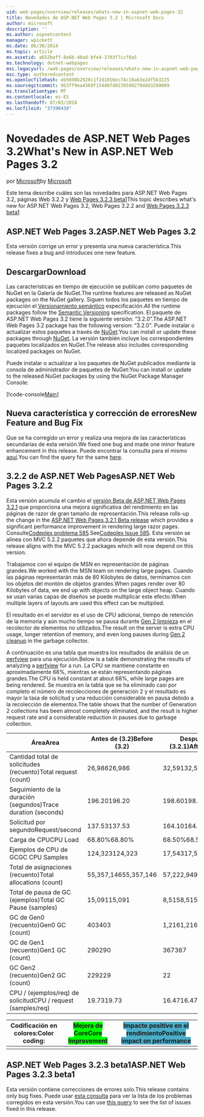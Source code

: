 ```yaml
---
uid: web-pages/overview/releases/whats-new-in-aspnet-web-pages-32
title: Novedades de ASP.NET Web Pages 3.2 | Microsoft Docs
author: microsoft
description: ''
ms.author: aspnetcontent
manager: wpickett
ms.date: 06/30/2014
ms.topic: article
ms.assetid: a652beff-8e6b-48ad-bfe4-3703f7ccf0a5
ms.technology: dotnet-webpages
msc.legacyurl: /web-pages/overview/releases/whats-new-in-aspnet-web-pages-32
msc.type: authoredcontent
ms.openlocfilehash: eb5698b2928c1f2d1016ec74c18a63e2df5b3225
ms.sourcegitcommit: 953ff9ea4369f154d6fd0239599279ddd3280009
ms.translationtype: MT
ms.contentlocale: es-ES
ms.lasthandoff: 07/03/2018
ms.locfileid: "37390438"
---
```

<a name="whats-new-in-aspnet-web-pages-32"></a><span data-ttu-id="178ed-102">Novedades de ASP.NET Web Pages 3.2</span><span class="sxs-lookup"><span data-stu-id="178ed-102">What's New in ASP.NET Web Pages 3.2</span></span>
====================
<span data-ttu-id="178ed-103">por [Microsoft](https://github.com/microsoft)</span><span class="sxs-lookup"><span data-stu-id="178ed-103">by [Microsoft](https://github.com/microsoft)</span></span>

<span data-ttu-id="178ed-104">Este tema describe cuáles son las novedades para ASP.NET Web Pages 3.2, páginas Web 3.2.2 y [Web Pages 3.2.3 beta1](https://blogs.msdn.com/b/webdev/archive/2014/12/17/asp-net-mvc-5-2-3-web-pages-5-2-3-and-web-api-5-2-3-beta-releases.aspx)</span><span class="sxs-lookup"><span data-stu-id="178ed-104">This topic describes what's new for ASP.NET Web Pages 3.2, Web Pages 3.2.2 and [Web Pages 3.2.3 beta1](https://blogs.msdn.com/b/webdev/archive/2014/12/17/asp-net-mvc-5-2-3-web-pages-5-2-3-and-web-api-5-2-3-beta-releases.aspx)</span></span>

## <a name="aspnet-web-pages-32"></a><span data-ttu-id="178ed-105">ASP.NET Web Pages 3.2</span><span class="sxs-lookup"><span data-stu-id="178ed-105">ASP.NET Web Pages 3.2</span></span>

<span data-ttu-id="178ed-106">Esta versión corrige un error y presenta una nueva característica.</span><span class="sxs-lookup"><span data-stu-id="178ed-106">This release fixes a bug and introduces one new feature.</span></span>

## <a name="download"></a><span data-ttu-id="178ed-107">Descargar</span><span class="sxs-lookup"><span data-stu-id="178ed-107">Download</span></span>

<span data-ttu-id="178ed-108">Las características en tiempo de ejecución se publican como paquetes de NuGet en la Galería de NuGet.</span><span class="sxs-lookup"><span data-stu-id="178ed-108">The runtime features are released as NuGet packages on the NuGet gallery.</span></span> <span data-ttu-id="178ed-109">Siguen todos los paquetes en tiempo de ejecución el [Versionamiento semántico](http://semver.org/) especificación.</span><span class="sxs-lookup"><span data-stu-id="178ed-109">All the runtime packages follow the [Semantic Versioning](http://semver.org/) specification.</span></span> <span data-ttu-id="178ed-110">El paquete de ASP.NET Web Pages 3.2 tiene la siguiente versión: &ldquo;3.2.0&rdquo;.</span><span class="sxs-lookup"><span data-stu-id="178ed-110">The ASP.NET Web Pages 3.2 package has the following version: &ldquo;3.2.0&rdquo;.</span></span> <span data-ttu-id="178ed-111">Puede instalar o actualizar estos paquetes a través de [NuGet](http://www.nuget.org/packages/Microsoft.AspNet.WebPages/).</span><span class="sxs-lookup"><span data-stu-id="178ed-111">You can install or update these packages through [NuGet](http://www.nuget.org/packages/Microsoft.AspNet.WebPages/).</span></span> <span data-ttu-id="178ed-112">La versión también incluye los correspondientes paquetes localizados en NuGet.</span><span class="sxs-lookup"><span data-stu-id="178ed-112">The release also includes corresponding localized packages on NuGet.</span></span>

<span data-ttu-id="178ed-113">Puede instalar o actualizar a los paquetes de NuGet publicados mediante la consola de administrador de paquetes de NuGet:</span><span class="sxs-lookup"><span data-stu-id="178ed-113">You can install or update to the released NuGet packages by using the NuGet Package Manager Console:</span></span>

[!code-console[Main](whats-new-in-aspnet-web-pages-32/samples/sample1.cmd)]

## <a name="new-feature-and-bug-fix"></a><span data-ttu-id="178ed-114">Nueva característica y corrección de errores</span><span class="sxs-lookup"><span data-stu-id="178ed-114">New Feature and Bug Fix</span></span>

<span data-ttu-id="178ed-115">Que se ha corregido un error y realiza una mejora de las características secundarias de esta versión.</span><span class="sxs-lookup"><span data-stu-id="178ed-115">We fixed one bug and made one minor feature enhancement in this release.</span></span> <span data-ttu-id="178ed-116">Puede encontrar la consulta para el mismo [aquí](https://aspnetwebstack.codeplex.com/workitem/list/advanced?keyword=&amp;status=Closed&amp;type=All&amp;priority=All&amp;release=v5.2%20RC|v5.2%20RTM&amp;assignedTo=All&amp;component=Web%20Pages%2FRazor&amp;sortField=Id&amp;sortDirection=Descending&amp;page=0&amp;reasonClosed=Fixed).</span><span class="sxs-lookup"><span data-stu-id="178ed-116">You can find the query for the same [here](https://aspnetwebstack.codeplex.com/workitem/list/advanced?keyword=&amp;status=Closed&amp;type=All&amp;priority=All&amp;release=v5.2%20RC|v5.2%20RTM&amp;assignedTo=All&amp;component=Web%20Pages%2FRazor&amp;sortField=Id&amp;sortDirection=Descending&amp;page=0&amp;reasonClosed=Fixed).</span></span>

## <a name="aspnet-web-pages-322"></a><span data-ttu-id="178ed-117">3.2.2 de ASP.NET Web Pages</span><span class="sxs-lookup"><span data-stu-id="178ed-117">ASP.NET Web Pages 3.2.2</span></span>

<span data-ttu-id="178ed-118">Esta versión acumula el cambio el [versión Beta de ASP.NET Web Pages 3.2.1](https://blogs.msdn.com/b/webdev/archive/2014/07/28/announcing-the-beta-release-of-web-pages-3-2-1.aspx) que proporciona una mejora significativa del rendimiento en las páginas de razor de gran tamaño de representación.</span><span class="sxs-lookup"><span data-stu-id="178ed-118">This release rolls-up the change in the [ASP.NET Web Pages 3.2.1 Beta release](https://blogs.msdn.com/b/webdev/archive/2014/07/28/announcing-the-beta-release-of-web-pages-3-2-1.aspx) which provides a significant performance improvement in rendering large razor pages.</span></span> <span data-ttu-id="178ed-119">Consulte[Codeplex problema 585](https://aspnetwebstack.codeplex.com/workitem/585).</span><span class="sxs-lookup"><span data-stu-id="178ed-119">See[Codeplex Issue 585](https://aspnetwebstack.codeplex.com/workitem/585).</span></span> <span data-ttu-id="178ed-120">Esta versión se alinea con MVC 5.2.2 paquetes que ahora depende de esta versión.</span><span class="sxs-lookup"><span data-stu-id="178ed-120">This release aligns with the MVC 5.2.2 packages which will now depend on this version.</span></span>

<span data-ttu-id="178ed-121">Trabajamos con el equipo de MSN en representación de páginas grandes.</span><span class="sxs-lookup"><span data-stu-id="178ed-121">We worked with the MSN team on rendering large pages.</span></span> <span data-ttu-id="178ed-122">Cuando las páginas representarán más de 80 Kilobytes de datos, terminamos con los objetos del montón de objetos grandes.</span><span class="sxs-lookup"><span data-stu-id="178ed-122">When pages render over 80 Kilobytes of data, we end up with objects on the large object heap.</span></span> <span data-ttu-id="178ed-123">Cuando se usan varias capas de diseños se puede multiplicar este efecto.</span><span class="sxs-lookup"><span data-stu-id="178ed-123">When multiple layers of layouts are used this effect can be multiplied.</span></span>

<span data-ttu-id="178ed-124">El resultado en el servidor es el uso de CPU adicional, tiempo de retención de la memoria y aún mucho tiempo se pausa durante [Gen 2 limpieza](https://msdn.microsoft.com/en-us/library/ms973837.aspx) en el recolector de elementos no utilizados.</span><span class="sxs-lookup"><span data-stu-id="178ed-124">The result on the server is extra CPU usage, longer retention of memory, and even long pauses during [Gen 2 cleanup](https://msdn.microsoft.com/en-us/library/ms973837.aspx) in the garbage collector.</span></span>

<span data-ttu-id="178ed-125">A continuación es una tabla que muestra los resultados de análisis de un [perfview](https://channel9.msdn.com/Series/PerfView-Tutorial) para una ejecución.</span><span class="sxs-lookup"><span data-stu-id="178ed-125">Below is a table demonstrating the results of analyzing a [perfview](https://channel9.msdn.com/Series/PerfView-Tutorial) for a run.</span></span> <span data-ttu-id="178ed-126">La CPU se mantiene constante en aproximadamente 68%, mientras se están representando páginas grandes.</span><span class="sxs-lookup"><span data-stu-id="178ed-126">The CPU is held constant at about 68%, while large pages are being rendered.</span></span> <span data-ttu-id="178ed-127">Se muestra en la tabla que se ha eliminado casi por completo el número de recolecciones de generación 2 y el resultado es mayor la tasa de solicitud y una reducción considerable en pausa debido a la recolección de elementos.</span><span class="sxs-lookup"><span data-stu-id="178ed-127">The table shows that the number of Generation 2 collections has been almost completely eliminated, and the result is higher request rate and a considerable reduction in pauses due to garbage collection.</span></span>

| <span data-ttu-id="178ed-128">**Área**</span><span class="sxs-lookup"><span data-stu-id="178ed-128">**Area**</span></span> | <span data-ttu-id="178ed-129">**Antes de (3.2)**</span><span class="sxs-lookup"><span data-stu-id="178ed-129">**Before (3.2)**</span></span> | <span data-ttu-id="178ed-130">**Después de (3.2.1)**</span><span class="sxs-lookup"><span data-stu-id="178ed-130">**After (3.2.1)**</span></span> | <span data-ttu-id="178ed-131">**% De Delta**</span><span class="sxs-lookup"><span data-stu-id="178ed-131">**Delta %**</span></span> |
| --- | --- | --- | --- |
| <span data-ttu-id="178ed-132">Cantidad total de solicitudes (recuento)</span><span class="sxs-lookup"><span data-stu-id="178ed-132">Total request (count)</span></span> | <span data-ttu-id="178ed-133">26,986</span><span class="sxs-lookup"><span data-stu-id="178ed-133">26,986</span></span> | <span data-ttu-id="178ed-134">32,591</span><span class="sxs-lookup"><span data-stu-id="178ed-134">32,591</span></span> | <span data-ttu-id="178ed-135"><font style="background-color: #4bacc6">20.80%</font></span><span class="sxs-lookup"><span data-stu-id="178ed-135"><font style="background-color: #4bacc6">20.80%</font></span></span> |
| <span data-ttu-id="178ed-136">Seguimiento de la duración (segundos)</span><span class="sxs-lookup"><span data-stu-id="178ed-136">Trace duration (seconds)</span></span> | <span data-ttu-id="178ed-137">196.20</span><span class="sxs-lookup"><span data-stu-id="178ed-137">196.20</span></span> | <span data-ttu-id="178ed-138">198.60</span><span class="sxs-lookup"><span data-stu-id="178ed-138">198.60</span></span> | <span data-ttu-id="178ed-139">1.20%</span><span class="sxs-lookup"><span data-stu-id="178ed-139">1.20%</span></span> |
| <span data-ttu-id="178ed-140">Solicitud por segundo</span><span class="sxs-lookup"><span data-stu-id="178ed-140">Request/second</span></span> | <span data-ttu-id="178ed-141">137.53</span><span class="sxs-lookup"><span data-stu-id="178ed-141">137.53</span></span> | <span data-ttu-id="178ed-142">164.10</span><span class="sxs-lookup"><span data-stu-id="178ed-142">164.10</span></span> | <span data-ttu-id="178ed-143"><font style="background-color: #4bacc6">19.30%</font></span><span class="sxs-lookup"><span data-stu-id="178ed-143"><font style="background-color: #4bacc6">19.30%</font></span></span> |
| <span data-ttu-id="178ed-144">Carga de CPU</span><span class="sxs-lookup"><span data-stu-id="178ed-144">CPU Load</span></span> | <span data-ttu-id="178ed-145">68.80%</span><span class="sxs-lookup"><span data-stu-id="178ed-145">68.80%</span></span> | <span data-ttu-id="178ed-146">68.50%</span><span class="sxs-lookup"><span data-stu-id="178ed-146">68.50%</span></span> |  <span data-ttu-id="178ed-147">-0.40%</span><span class="sxs-lookup"><span data-stu-id="178ed-147">-0.40%</span></span> |
| <span data-ttu-id="178ed-148">Ejemplos de CPU de GC</span><span class="sxs-lookup"><span data-stu-id="178ed-148">GC CPU Samples</span></span> | <span data-ttu-id="178ed-149">124,323</span><span class="sxs-lookup"><span data-stu-id="178ed-149">124,323</span></span> | <span data-ttu-id="178ed-150">17,543</span><span class="sxs-lookup"><span data-stu-id="178ed-150">17,543</span></span> | <span data-ttu-id="178ed-151"><font style="background-color: #4bacc6">-85.90%</font></span><span class="sxs-lookup"><span data-stu-id="178ed-151"><font style="background-color: #4bacc6">-85.90%</font></span></span> |
| <span data-ttu-id="178ed-152">Total de asignaciones (recuento)</span><span class="sxs-lookup"><span data-stu-id="178ed-152">Total allocations (count)</span></span> | <span data-ttu-id="178ed-153">55,357,146</span><span class="sxs-lookup"><span data-stu-id="178ed-153">55,357,146</span></span> | <span data-ttu-id="178ed-154">57,222,949</span><span class="sxs-lookup"><span data-stu-id="178ed-154">57,222,949</span></span> | <span data-ttu-id="178ed-155">3.40%</span><span class="sxs-lookup"><span data-stu-id="178ed-155">3.40%</span></span> |
| <span data-ttu-id="178ed-156">Total de pausa de GC (ejemplos)</span><span class="sxs-lookup"><span data-stu-id="178ed-156">Total GC Pause (samples)</span></span> | <span data-ttu-id="178ed-157">15,091</span><span class="sxs-lookup"><span data-stu-id="178ed-157">15,091</span></span> | <span data-ttu-id="178ed-158">8,515</span><span class="sxs-lookup"><span data-stu-id="178ed-158">8,515</span></span> | <span data-ttu-id="178ed-159"><font style="background-color: #4bacc6">-43.60%</font></span><span class="sxs-lookup"><span data-stu-id="178ed-159"><font style="background-color: #4bacc6">-43.60%</font></span></span> |
| <span data-ttu-id="178ed-160">GC de Gen0 (recuento)</span><span class="sxs-lookup"><span data-stu-id="178ed-160">Gen0 GC (count)</span></span> | <span data-ttu-id="178ed-161">403</span><span class="sxs-lookup"><span data-stu-id="178ed-161">403</span></span> | <span data-ttu-id="178ed-162">1,216</span><span class="sxs-lookup"><span data-stu-id="178ed-162">1,216</span></span> | <span data-ttu-id="178ed-163">201.70%</span><span class="sxs-lookup"><span data-stu-id="178ed-163">201.70%</span></span> |
| <span data-ttu-id="178ed-164">GC de Gen1 (recuento)</span><span class="sxs-lookup"><span data-stu-id="178ed-164">Gen1 GC (count)</span></span> | <span data-ttu-id="178ed-165">290</span><span class="sxs-lookup"><span data-stu-id="178ed-165">290</span></span> | <span data-ttu-id="178ed-166">367</span><span class="sxs-lookup"><span data-stu-id="178ed-166">367</span></span> | <span data-ttu-id="178ed-167">26.60%</span><span class="sxs-lookup"><span data-stu-id="178ed-167">26.60%</span></span> |
| <span data-ttu-id="178ed-168">GC Gen2 (recuento)</span><span class="sxs-lookup"><span data-stu-id="178ed-168">Gen2 GC (count)</span></span> | <span data-ttu-id="178ed-169">229</span><span class="sxs-lookup"><span data-stu-id="178ed-169">229</span></span> | <span data-ttu-id="178ed-170">2</span><span class="sxs-lookup"><span data-stu-id="178ed-170">2</span></span> | <span data-ttu-id="178ed-171"><font style="background-color: #00ff00">-99.10%</font></span><span class="sxs-lookup"><span data-stu-id="178ed-171"><font style="background-color: #00ff00">-99.10%</font></span></span> |
| <span data-ttu-id="178ed-172">CPU / (ejemplos/req) de solicitud</span><span class="sxs-lookup"><span data-stu-id="178ed-172">CPU / request (samples/req)</span></span> | <span data-ttu-id="178ed-173">19.73</span><span class="sxs-lookup"><span data-stu-id="178ed-173">19.73</span></span> | <span data-ttu-id="178ed-174">16.47</span><span class="sxs-lookup"><span data-stu-id="178ed-174">16.47</span></span> | <span data-ttu-id="178ed-175">-16.50%</span><span class="sxs-lookup"><span data-stu-id="178ed-175">-16.50%</span></span> |

| <span data-ttu-id="178ed-176">Codificación en colores:</span><span class="sxs-lookup"><span data-stu-id="178ed-176">Color coding:</span></span> | <span data-ttu-id="178ed-177"><font style="background-color: #00ff00">Mejora de Core</font></span><span class="sxs-lookup"><span data-stu-id="178ed-177"><font style="background-color: #00ff00">Core Improvement</font></span></span> | <span data-ttu-id="178ed-178"><font style="background-color: #4bacc6">Impacto positivo en el rendimiento</font></span><span class="sxs-lookup"><span data-stu-id="178ed-178"><font style="background-color: #4bacc6">Positive impact on performance</font></span></span> |
|---------------|-----------------------------------------------------------------|-------------------------------------------------------------------------------|
|               |                                                                 |                                                                               |

## <a name="aspnet-web-pages-323-beta1"></a><span data-ttu-id="178ed-179">ASP.NET Web Pages 3.2.3 beta1</span><span class="sxs-lookup"><span data-stu-id="178ed-179">ASP.NET Web Pages 3.2.3 beta1</span></span>

<span data-ttu-id="178ed-180">Esta versión contiene correcciones de errores solo.</span><span class="sxs-lookup"><span data-stu-id="178ed-180">This release contains only bug fixes.</span></span> <span data-ttu-id="178ed-181">Puede usar [esta consulta](https://aspnetwebstack.codeplex.com/workitem/list/advanced?keyword=&amp;status=Closed&amp;type=All&amp;priority=All&amp;release=v5.2.3%20Beta&amp;assignedTo=All&amp;component=Web%20Pages%2FRazor&amp;sortField=LastUpdatedDate&amp;sortDirection=Descending&amp;page=0&amp;reasonClosed=Fixed) para ver la lista de los problemas corregidos en esta versión.</span><span class="sxs-lookup"><span data-stu-id="178ed-181">You can use [this query](https://aspnetwebstack.codeplex.com/workitem/list/advanced?keyword=&amp;status=Closed&amp;type=All&amp;priority=All&amp;release=v5.2.3%20Beta&amp;assignedTo=All&amp;component=Web%20Pages%2FRazor&amp;sortField=LastUpdatedDate&amp;sortDirection=Descending&amp;page=0&amp;reasonClosed=Fixed) to see the list of issues fixed in this release.</span></span>
